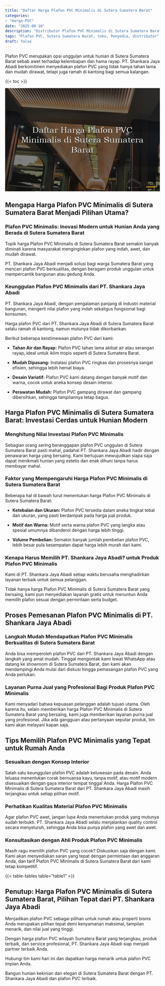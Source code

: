 ```yaml
---
title: "Daftar Harga Plafon PVC Minimalis di Sutera Sumatera Barat"
categories: 
- "Harga-PVC"
date: "2025-08-10"
description: "Distributor Plafon PVC Minimalis di Sutera Sumatera Barat bagi tempat tinggal, office, serta toko. Material berkualitas, variasi motif, variasi warna menarik, dengan layanan instalasi ditangani oleh teknisi ahli serta kepastian resmi!|Servis penjualan Plafon PVC Minimalis di Sutera Sumatera Barat bagi kebutuhan hunian, office, maupun toko, beserta material berkualitas dan pemasangan oleh tim ahli dan jaminan resmi.|Solusi Plafon PVC Minimalis di Sutera Sumatera Barat yang andal untuk hunian, perkantoran, serta gerai, dengan panel berkualitas dan pemasangan oleh tenaga ahli berpengalaman dan kepastian resmi.|Penjualan Plafon PVC Minimalis di Sutera Sumatera Barat bagi tempat tinggal, perkantoran, dan toko, dengan panel berkualitas dan penempatan dikerjakan oleh teknisi berpengalaman, disertai dengan kepastian resmi.}"
tags: "Plafon PVC, Sutera Sumatera Barat, toko, Penyedia, distributor"
draft: false
---
```


Plafon PVC merupakan opsi unggulan untuk hunian di Sutera Sumatera Barat sebab awet terhadap kelembapan dan hama rayap. PT. Shankara Jaya Abadi berkomitmen menyediakan plafon PVC yang tidak hanya tahan lama dan mudah dirawat, tetapi juga ramah di kantong bagi semua kalangan.

{{< toc >}}

![Daftar Harga Plafon PVC Minimalis di Sutera Sumatera Barat](/images/Harga-PVC/Daftar-Harga-Plafon-PVC-Minimalis-di-Sutera-Sumatera-Barat.png)


## Mengapa Harga Plafon PVC Minimalis di Sutera Sumatera Barat Menjadi Pilihan Utama?

### Plafon PVC Minimalis: Inovasi Modern untuk Hunian Anda yang Berada di Sutera Sumatera Barat

Topik harga Plafon PVC Minimalis di Sutera Sumatera Barat semakin banyak diminati karena masyarakat menginginkan plafon yang indah, awet, dan mudah dirawat.

PT. Shankara Jaya Abadi menjadi solusi bagi warga Sumatera Barat yang mencari plafon PVC berkualitas, dengan beragam produk unggulan untuk mempercantik bangunan atau gedung Anda.

### Keunggulan Plafon PVC Minimalis dari PT. Shankara Jaya Abadi

PT. Shankara Jaya Abadi, dengan pengalaman panjang di industri material bangunan, mengerti nilai plafon yang indah sekaligus fungsional bagi konsumen.

Harga plafon PVC dari PT. Shankara Jaya Abadi di Sutera Sumatera Barat selalu ramah di kantong, namun mutunya tidak dikorbankan.

Berikut beberapa keistimewaan plafon PVC dari kami:

- **Tahan Air dan Rayap:** Plafon PVC tahan lama akibat air atau serangan rayap, ideal untuk iklim tropis seperti di Sutera Sumatera Barat.

- **Mudah Dipasang:** Instalasi plafon PVC ringkas dan prosesnya sangat efisien, sehingga lebih hemat biaya.

- **Desain Variatif:** Plafon PVC kami datang dengan banyak motif dan warna, cocok untuk aneka konsep desain interior.

- **Perawatan Mudah:** Plafon PVC gampang dirawat dan gampang dibersihkan, sehingga tampilannya tetap bagus.

## Harga Plafon PVC Minimalis di Sutera Sumatera Barat: Investasi Cerdas untuk Hunian Modern

### Menghitung Nilai Investasi Plafon PVC Minimalis

Sebagian orang sering beranggapan plafon PVC unggulan di Sutera Sumatera Barat pasti mahal, padahal PT. Shankara Jaya Abadi hadir dengan penawaran harga yang bersaing. Kami bertujuan mewujudkan siapa saja dapat menikmati hunian yang estetis dan enak dihuni tanpa harus membayar mahal.

### Faktor yang Mempengaruhi Harga Plafon PVC Minimalis di Sutera Sumatera Barat

Beberapa hal di bawah turut menentukan harga Plafon PVC Minimalis di Sutera Sumatera Barat:

- **Ketebalan dan Ukuran:** Plafon PVC tersedia dalam aneka tingkat tebal dan ukuran, yang pasti berdampak pada harga jual produk.

- **Motif dan Warna:** Motif serta warna plafon PVC yang langka atau spesial umumnya dibanderol dengan harga lebih tinggi.

- **Volume Pembelian:** Semakin banyak jumlah pembelian plafon PVC, lebih besar pula kesempatan dapat harga lebih murah dari kami.

### Kenapa Harus Memilih PT. Shankara Jaya Abadi? untuk Produk Plafon PVC Minimalis

Kami di PT. Shankara Jaya Abadi setiap waktu berusaha menghadirkan layanan terbaik untuk semua pelanggan.

Tidak hanya harga Plafon PVC Minimalis di Sutera Sumatera Barat yang bersaing, kami pun menyediakan layanan gratis untuk menuntun Anda memilih plafon sesuai dengan permintaan serta budget.

## Proses Pemesanan Plafon PVC Minimalis di PT. Shankara Jaya Abadi

### Langkah Mudah Mendapatkan Plafon PVC Minimalis Berkualitas di Sutera Sumatera Barat

Anda bisa memperoleh plafon PVC dari PT. Shankara Jaya Abadi dengan langkah yang amat mudah. Tinggal mengontak kami lewat WhatsApp atau datang ke showroom di Sutera Sumatera Barat, dan kami akan mendampingi Anda mulai dari diskusi hingga pemasangan plafon PVC yang Anda perlukan.

### Layanan Purna Jual yang Profesional Bagi Produk Plafon PVC Minimalis

Kami menyadari bahwa kepuasan pelanggan adalah tujuan utama. Oleh karena itu, selain memberikan harga Plafon PVC Minimalis di Sutera Sumatera Barat yang bersaing, kami juga memberikan layanan purna jual yang profesional. Jika ada gangguan atau pertanyaan seputar produk, tim kami akan melayani kapan saja.

## Tips Memilih Plafon PVC Minimalis yang Tepat untuk Rumah Anda

### Sesuaikan dengan Konsep Interior

Salah satu keunggulan plafon PVC adalah keluwesan pada desain. Anda leluasa menentukan corak bernuansa kayu, tanpa motif, atau motif modern disesuaikan dengan gaya interior tempat tinggal Anda. Harga Plafon PVC Minimalis di Sutera Sumatera Barat dari PT. Shankara Jaya Abadi masih terjangkau untuk setiap pilihan motif.

### Perhatikan Kualitas Material Plafon PVC Minimalis

Agar plafon PVC awet, jangan lupa Anda menentukan produk yang mutunya sudah terbukti. PT. Shankara Jaya Abadi selalu menjalankan quality control secara menyeluruh, sehingga Anda bisa punya plafon yang awet dan awet.

### Konsultasikan dengan Ahli Produk Plafon PVC Minimalis

Masih ragu memilih plafon PVC yang cocok? Diskusikan saja dengan kami. Kami akan menyediakan saran yang tepat dengan permintaan dan anggaran Anda, dan tarif Plafon PVC Minimalis di Sutera Sumatera Barat dari kami tetap kompetitif.

{{< table-tables table="table1" >}}

## Penutup: Harga Plafon PVC Minimalis di Sutera Sumatera Barat, Pilihan Tepat dari PT. Shankara Jaya Abadi

Menjadikan plafon PVC sebagai pilihan untuk rumah atau properti bisnis Anda merupakan pilihan tepat demi kenyamanan maksimal, tampilan menarik, dan nilai jual yang tinggi.

Dengan harga plafon PVC wilayah Sumatera Barat yang terjangkau, produk terbaik, dan service profesional, PT. Shankara Jaya Abadi siap menjadi partner terbaik Anda.

Hubungi tim kami hari ini dan dapatkan harga menarik untuk plafon PVC impian Anda.

Bangun hunian kekinian dan elegan di Sutera Sumatera Barat dengan PT. Shankara Jaya Abadi dan plafon PVC terbaik.